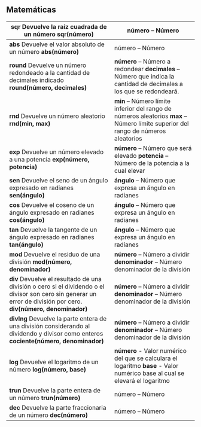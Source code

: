 ## Matemáticas 

| **sqr**  Devuelve la raíz cuadrada de un número  **sqr(número)**| número – Número|
|-----------|-----------|
| **abs**  Devuelve el valor absoluto de un número  **abs(número)**| número – Número|
| **round**  Devuelve un número redondeado a la cantidad de decimales indicado  **round(número, decimales)**| **número** – Número a redondear **decimales** – Número que indica la cantidad de decimales a los que se redondeará.|
| **rnd**  Devuelve un número aleatorio  **rnd(min, max)**| **min** – Número límite inferior del rango de números aleatorios  **max** – Número límite superior del rango de números aleatorios|
| **exp**  Devuelve un número elevado a una potencia  **exp(número, potencia)**| **número** – Número que será elevado  **potencia** – Número de la potencia a la cual elevar|
| **sen**  Devuelve el seno de un ángulo expresado en radianes  **sen(ángulo)**| **ángulo** – Número que expresa un ángulo en radianes|
| **cos**  Devuelve el coseno de un ángulo expresado en radianes  **cos(ángulo)**| **ángulo** – Número que expresa un ángulo en radianes|
| **tan**  Devuelve la tangente de un ángulo expresado en radianes  **tan(ángulo)**| **ángulo** – Número que expresa un ángulo en radianes|
| **mod**  Devuelve el residuo de una división  **mod(número, denominador)**| **número** – Número a dividir **denominador** – Número denominador de la división|
| **div**  Devuelve el resultado de una división o cero si el dividendo o el divisor son cero sin generar un error de división por cero.  **div(número, denominador)**| **número** – Número a dividir  **denominador** – Número denominador de la división|
| **divlng**  Devuelve la parte entera de una división considerando al dividendo y divisor como enteros  **cociente(número, denominador)**| **número** – Número a dividir  **denominador** – Número denominador de la división|
| **log**  Devuelve el logaritmo de un número  **log(número, base)**| **número** - Valor numérico del que se calculara el logaritmo  **base** - Valor numérico base al cual se elevará el logaritmo|
| **trun**  Devuelve la parte entera de un número  **trun(número)**| número – Número|
| **dec**  Devuelve la parte fraccionaria de un número  **dec(número)**| número – Número|

